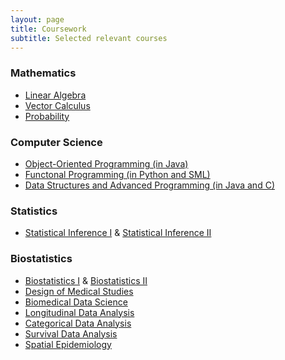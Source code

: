```yaml
---
layout: page
title: Coursework
subtitle: Selected relevant courses
---
```


### Mathematics

- [Linear Algebra](https://catalog.pomona.edu/preview_course_nopop.php?catoid=40&coid=143199)
- [Vector Calculus](https://catalog.pomona.edu/preview_course_nopop.php?catoid=40&coid=143204)
- [Probability](https://math.washington.edu/courses/2019/summer/math/394/c)

### Computer Science

- [Object-Oriented Programming (in Java)](https://catalog.pomona.edu/preview_course_nopop.php?catoid=40&coid=142560)
- [Functonal Programming (in Python and SML)](https://catalog.claremontmckenna.edu/preview_course_nopop.php?catoid=29&coid=35983)
- [Data Structures and Advanced Programming (in Java and C)](https://catalog.pomona.edu/preview_course_nopop.php?catoid=40&coid=142563)

### Statistics

- [Statistical Inference I](https://www.biostat.washington.edu/academics/courses/biost/522) & [Statistical Inference II](https://www.biostat.washington.edu/academics/courses/biost/523)

### Biostatistics

- [Biostatistics I](https://www.biostat.washington.edu/academics/courses/biost/514) & [Biostatistics II](https://www.biostat.washington.edu/academics/courses/biost/515)
- [Design of Medical Studies](https://www.biostat.washington.edu/academics/courses/biost/524)
- [Biomedical Data Science](https://www.biostat.washington.edu/academics/courses/biost/544)
- [Longitudinal Data Analysis](https://www.biostat.washington.edu/academics/courses/biost/540)
- [Categorical Data Analysis](https://www.biostat.washington.edu/academics/courses/biost/536)
- [Survival Data Analysis](https://www.biostat.washington.edu/academics/courses/biost/537)
- [Spatial Epidemiology](https://www.biostat.washington.edu/academics/courses/biost/555)